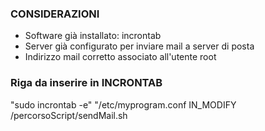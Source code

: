### CONSIDERAZIONI
- Software già installato: incrontab
- Server già configurato per inviare mail a server di posta
- Indirizzo mail corretto associato all'utente root


### Riga da inserire in INCRONTAB
"sudo incrontab -e"
"/etc/myprogram.conf IN_MODIFY /percorsoScript/sendMail.sh